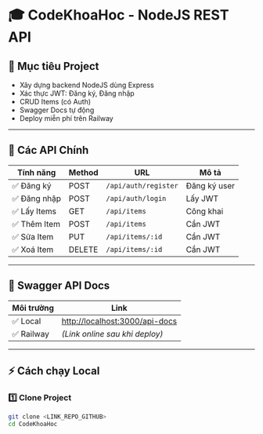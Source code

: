 # 🎓 CodeKhoaHoc - NodeJS REST API

## 🚀 Mục tiêu Project
- Xây dựng backend NodeJS dùng Express
- Xác thực JWT: Đăng ký, Đăng nhập
- CRUD Items (có Auth)
- Swagger Docs tự động
- Deploy miễn phí trên Railway

---

## 📌 Các API Chính

| Tính năng | Method | URL | Mô tả |
|---|---|---|---|
| ✅ Đăng ký | POST | `/api/auth/register` | Đăng ký user |
| ✅ Đăng nhập | POST | `/api/auth/login` | Lấy JWT |
| ✅ Lấy Items | GET | `/api/items` | Công khai |
| ✅ Thêm Item | POST | `/api/items` | Cần JWT |
| ✅ Sửa Item | PUT | `/api/items/:id` | Cần JWT |
| ✅ Xoá Item | DELETE | `/api/items/:id` | Cần JWT |

---

## 📑 Swagger API Docs

| Môi trường | Link |
|---|---|
| ✅ Local | [http://localhost:3000/api-docs](http://localhost:3000/api-docs) |
| ✅ Railway | *(Link online sau khi deploy)* |

---

## ⚡ Cách chạy Local

### 1️⃣ Clone Project

```bash
git clone <LINK_REPO_GITHUB>
cd CodeKhoaHoc
